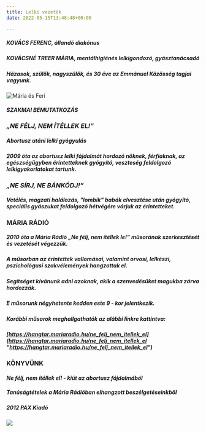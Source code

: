 ```yaml
---
title: Lelki vezetők
date: 2022-05-15T13:48:48+00:00

---
```

##### KOVÁCS FERENC, állandó diakónus

##### KOVÁCSNÉ TREER MÁRIA, mentálhigiénés lelkigondozó, gyásztanácsadó

##### Házasok, szülők, nagyszülők, és 30 éve az Emmánuel Közösség tagjai vagyunk.

![Mária és Feri](/images/maria-feri.jpg)

##### SZAKMAI BEMUTATKOZÁS

### _„NE FÉLJ, NEM ÍTÉLLEK EL!”_

##### _Abortusz utáni lelki gyógyulás_

##### 2009 óta az abortusz lelki fájdalmát hordozó nőknek, férfiaknak, az egészségügyben érintetteknek gyógyító, veszteség feldolgozó lelkigyakorlatokat tartunk.

### _„NE SÍRJ, NE BÁNKÓDJ!”_

##### _Vetélés, magzati halálozás, "lombik" babák elvesztése_ után gyógyító, speciális gyászukat feldolgozó hétvégére várjuk az érintetteket.

### MÁRIA RÁDIÓ

##### 2010 óta a Mária Rádió _„Ne félj, nem ítéllek le!”_ műsorának szerkesztését és vezetését végezzük.

##### A műsorban az érintettek vallomásai, valamint orvosi, lelkészi, pszichológusi szakvélemények hangzottak el.

##### Segítséget kívánunk adni azoknak, akik a szenvedésüket magukba zárva hordozzák.

##### E műsorunk négyhetente kedden este 9 - kor jelentkezik.

##### Korábbi műsorok meghallgathatók az alábbi linkre kattintva:

##### [https://hangtar.mariaradio.hu/ne_felj_nem_itellek_el](https://hangtar.mariaradio.hu/ne_felj_nem_itellek_el "https://hangtar.mariaradio.hu/ne_felj_nem_itellek_el")

### KÖNYVÜNK

#### _Ne félj, nem ítéllek el! - kiút az abortusz fájdalmából_

##### Tanúságtételek a Mária Rádióban elhangzott beszélgetéseinkből

##### 2012 PAX Kiadó

![](/images/lelki_vezetok_foto_konyv.jpg)